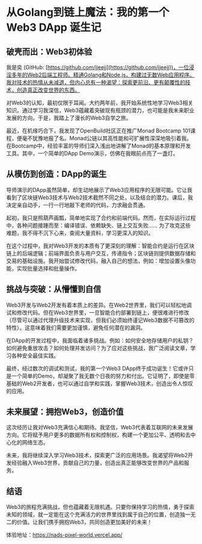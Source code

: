 # 从Golang到链上魔法：我的第一个Web3 DApp 诞生记

## 破壳而出：Web3初体验

我是奕 (GitHub: [https://github.com/jjeejj](https://github.com/jjeejj))，一位浸淫多年的Web2后端工程师。精通Golang和Node.js，构建过无数Web应用程序。我对技术的热情从未减退，但内心总有一种渴望：探索更前沿、更有颠覆性的技术，创造真正改变世界的东西。

对Web3的认知，最初仅限于耳闻。大约两年前，我开始系统性地学习Web3相关知识。通过学习我深信，Web3蕴藏着突破现有瓶颈的潜力，也可能是我未来职业发展的方向。于是，我踏上了漫长的Web3自学之旅。

最近，在机缘巧合下，我发现了OpenBuild社区正在推广Monad Bootcamp 101课程，便毫不犹豫地报了名。Monad公链以其高性能和可扩展性深深地吸引着我。在Bootcamp中，经验丰富的导师们深入浅出地讲解了Monad的基本原理和开发工具。其中，一个简单的DApp Demo演示，仿佛在我眼前点亮了一盏灯。

## 从模仿到创造：DApp的诞生

导师演示的DApp虽然简单，却生动地展示了Web3应用程序的无限可能。它让我看到了区块链Web3技术与Web2技术截然不同之处，以及结合的潜力。课后，我决定亲自动手，一行一行地敲下老师的代码，力求融会贯通。

起初，我只是照葫芦画瓢，简单地实现了合约和前端代码。然而，在实际运行过程中，各种问题接踵而至：编译错误、依赖缺失、链上交互失败…… 为了攻克这些难题，我不得不沉下心来，查阅大量资料，学习更深入的知识。

在这个过程中，我对Web3开发的本质有了更深刻的理解：智能合约是运行在区块链上的后端逻辑；前端界面负责与用户交互，传递指令；区块链则提供数据存储和交易的基础设施。我开始尝试修改代码，融入自己的想法，例如：增加设置头像功能，实现批量选择和批量操作。

## 挑战与突破：从懵懂到自信

Web3开发与Web2开发有着本质上的差异。在Web2世界里，我们可以轻松地调试和修改代码。但在Web3世界里，一旦智能合约部署到链上，便很难进行修改（尽管可以通过代理升级技术来实现，但我们必须始终谨记Web3数据不可篡改的特性）。这意味着我们需要更加谨慎，避免任何潜在的漏洞。

在DApp的开发过程中，我面临着诸多挑战。例如：如何安全地存储用户的私钥？如何避免重放攻击？如何处理并发访问？为了应对这些挑战，我广泛阅读文章，学习各种安全最佳实践。

最终，经过数次的调试和测试，我的第一个Web3 DApp终于成功诞生！它或许只是一个简单的Demo，却凝聚了我无数个日夜的努力和付出。它证明了，即使是零基础的Web2开发者，也可以通过自学和实践，掌握Web3技术，创造出令人惊叹的应用。

## 未来展望：拥抱Web3，创造价值

这次经历让我对Web3充满信心和期待。我坚信，Web3代表着互联网的未来发展方向。它将赋予用户更多的数据所有权和控制权，构建一个更加公平、透明和去中心化的网络生态。

未来，我将继续深入学习Web3技术，探索更广泛的应用场景。我渴望将Web2开发经验融入Web3世界，贡献自己的力量，创造出真正能够改变世界的产品和服务。

## 结语

Web3的旅程充满挑战，但也蕴藏着无限机遇。只要你保持学习的热情，勇于探索未知的领域，就一定能在这个充满活力的世界里找到属于自己的位置，创造独一无二的价值。让我们携手拥抱Web3，共同创造更加美好的未来！

体验地址：https://nads-pixel-world.vercel.app/
